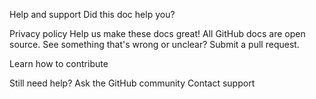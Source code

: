 Help and support
Did this doc help you?

Privacy policy
Help us make these docs great!
All GitHub docs are open source. See something that's wrong or unclear? Submit a pull request.

Learn how to contribute

Still need help?
Ask the GitHub community
Contact support
